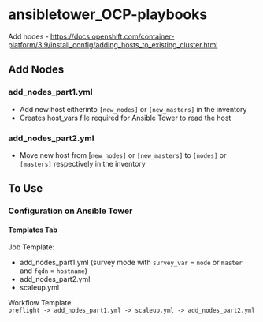 # ansibletower_OCP-playbooks
Add nodes - https://docs.openshift.com/container-platform/3.9/install_config/adding_hosts_to_existing_cluster.html

## Add Nodes
### add_nodes_part1.yml
* Add new host eitherinto `[new_nodes]` or `[new_masters]` in the inventory
* Creates host_vars file required for Ansible Tower to read the host
### add_nodes_part2.yml
* Move new host from [`new_nodes]` or `[new_masters]` to `[nodes]` or `[masters]` respectively in the inventory

## To Use
### Configuration on Ansible Tower
#### Templates Tab
Job Template:
* add_nodes_part1.yml (survey mode with `survey_var` = `node` or `master` and `fqdn` = `hostname`)
* add_nodes_part2.yml
* scaleup.yml 

Workflow Template: <br />
`preflight -> add_nodes_part1.yml -> scaleup.yml -> add_nodes_part2.yml`
